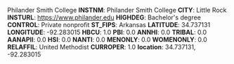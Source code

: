 
Philander Smith College
**INSTNM**: Philander Smith College
**CITY**: Little Rock
**INSTURL**: https://www.philander.edu
**HIGHDEG**: Bachelor's degree
**CONTROL**: Private nonprofit
**ST_FIPS**: Arkansas
**LATITUDE**: 34.737131
**LONGITUDE**: -92.283015
**HBCU**: 1.0
**PBI**: 0.0
**ANNHI**: 0.0
**TRIBAL**: 0.0
**AANAPII**: 0.0
**HSI**: 0.0
**NANTI**: 0.0
**MENONLY**: 0.0
**WOMENONLY**: 0.0
**RELAFFIL**: United Methodist
**CURROPER**: 1.0
**location**: 34.737131, -92.283015